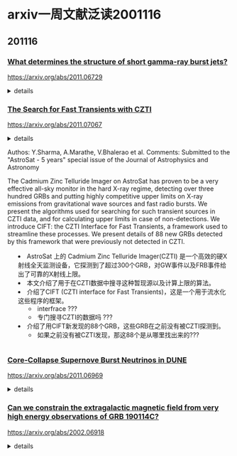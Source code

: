 # arxiv一周文献泛读2001116

## 201116

### [What determines the structure of short gamma-ray burst jets?](./2011.06729)

https://arxiv.org/abs/2011.06729

<details>
<summary>details</summary>

Authors: Gerardo Urrutia, Fabio De Colle, Ariadna Murguia-Berthier, Enrico Ramirez-Ruiz
Comments: 9 pages, 7 Figures, submitted to MNRAS

The discovery of GRB 170817A, the first unambiguous off-axis short gamma-ray burst arising from a neutron star merger, has challenged our understanding of the **angular structure of relativistic jets.** The late afterglow of GRB 170817A has been described by a structured jet seen slightly off-axis (at an observer angle of ≈ $20^∘-30^∘$). Studies of the jet dynamics and propagation usually assume that the jet is ejected from the central engine with a top-hat structure and its final structure, which determines the observed light curve and spectra, is primarily regulated by the interaction with the nearby environment. **However, relativistic jets are expected to be produced with a structure that is more complex than a simple top-hat, as shown by global accretion simulations.** In this work, we present results of numerical simulations of short GRBs launched with a wide range of **initial structures, durations, luminosities, and ejection time histories**. We follow the interaction of the jet with the pre-collapse, merger remnant wind and compute its final structure at distances ≳$10^{11}$cm from the central engine. <font color=red>We show that the final jet structure, as well as the resulting afterglow emission (at much larger distances), depend strongly on the initial structure of the jet, its luminosity and duration</font>. We find that the initial structure at the jet is preserved for long-lasting SGRBs, while it is strongly modified for jets barely making their way through the wind. This illustrates the importance of combining the results of global simulations with propagation studies in order to better predict the expected afterglow signatures from neutron star mergers. Structured jets provide a reasonable description of the GRB 170817A afterglow emission with an off-axis angle $θ_{obs}≈22.5^∘$ while top-hat jets do not. 

- GRB 170817A 这一偏轴短暴引起了对结构性喷流的讨论。相对论性喷流的结构应该要比简单的高帽结构复杂。
- 作者给出了在不同初始结构、持续时间、亮度以及ejection time history下短暴的数值模拟结果。并计算经过周围物质相互作用后在$10^{11}$cm之外的喷流最终结构。
  - ejection time history ???
- 发现喷流最终结构以及远距离处的余辉辐射较强地取决于喷流初始结构，亮度以及持续时间。
  - details ??? images ???
- 发现对于持续时间长的短暴，初始喷流结能够构保持下来；而对于几乎不能穿越星风的喷流来说，其结构最终会强烈改变。

</details>

### [The Search for Fast Transients with CZTI](./2011.07067)

https://arxiv.org/abs/2011.07067

<details>
<summary>details</summay>

Authos: Y.Sharma, A.Marathe, V.Bhalerao et al.
Comments: Submitted to the "AstroSat - 5 years" special issue of the Journal of Astrophysics and Astronomy

The Cadmium Zinc Telluride Imager on AstroSat has proven to be a very effective all-sky monitor in the hard X-ray regime, detecting over three hundred GRBs and putting highly competitive upper limits on X-ray emissions from gravitational wave sources and fast radio bursts. We present the algorithms used for searching for such transient sources in CZTI data, and for calculating upper limits in case of non-detections. We introduce CIFT: the CZTI Interface for Fast Transients, a framework used to streamline these processes. We present details of 88 new GRBs detected by this framework that were previously not detected in CZTI.

- AstroSat 上的 Cadmium Zinc Telluride Imager(CZTI) 是一个高效的硬X射线全天监测设备，它探测到了超过300个GRB，对GW事件以及FRB事件给出了可靠的X射线上限。
- 本文介绍了用于在CZTI数据中搜寻这种暂现源以及计算上限的算法。
- 介绍了CIFT (CZTI interface for Fast Transients)，这是一个用于流水化这些程序的框架。
  - interfrace ???
  - 专门搜寻CZTI的数据吗 ???
- 介绍了用CIFT新发现的88个GRB，这些GRB在之前没有被CZTI探测到。
  - 如果之前没有被CZTI发现，那这88个是从哪里找出来的???

</details>

### [Core-Collapse Supernove Burst Neutrinos in DUNE](./2011.06969)

https://arxiv.org/abs/2011.06969

<details>
<summary>details</summary>

Author: C.Cuesta (on behalf of the DUNE collaboration)
Comments:  7 pages, 6 figures, ICHEP 2020 Conference Proceedings

The Deep Underground Neutrino Experiment (DUNE), a 4**0-kton fiducial mass underground liquid argon time projection chamber experiment**, will be sensitive to the electron-neutrino-flavor component of the burst of neutrinos expected from the next Galactic core-collapse supernova. Such an observation will bring unique insight into the astrophysics of core collapse as well as into the properties of neutrinos. The recent progress on detection and reconstruction of supernova burst neutrinos in DUNE, including the contribution of the light detection systems are presented. 

- DUNE将对以后的银河系内核塌缩型超新星产生的中微子爆发中的electron-neutrino-flavor component 敏感，这有助于以独特的视角了解核塌缩的天体物理以及中微子的性质。
- 内容主要是DUNE近来的中微子探测以及超新星爆发中微子的重构，包括light detection systems的贡献。
  - light dectection systems, 光探测系统 ???

</details>

### [Can we constrain the extragalactic magnetic field from very high energy observations of GRB 190114C?](./2002.06918.pdf)

https://arxiv.org/abs/2002.06918

<details>
<summary>details</summary>

Authors: T.A. Dzhatdoev, E.I. Podlesnyi, I.A. Vaiman
Comments: 8 pages, 4 figures. Accepted for publication in Phys. Rev. D

Primary very high energy γ-rays from γ-ray bursts (GRBs) are partially absorbed on extragalactic background light (EBL) photons with subsequent formation of intergalactic electromagnetic **cascades**. **Characteristics of the observable cascade γ-ray signal are sensitive to the strength and structure of the extragalactic magnetic field (EGMF)**. GRB 190114C was recently detected with the MAGIC imaging atmospheric Cherenkov telescopes, for the first time allowing to estimate the observable cascade intensity. We inquire whether any constraints on the EGMF strength and structure could be obtained from **publicly-available γ-ray data** on GRB 190114C. We present detailed calculations of the observable cascade signal for various EGMF configurations. **We show that the sensitivity of the Fermi-LAT space γ-ray telescope is not sufficient to obtain such constraints on the EGMF parameters.** However, next-generation space γ-ray observatories such as MAST would be able to detect pair echoes from GRBs similar to GRB 190114C for the EGMF strength below $10^{-17}-10^{-18}$ G. 

- 来自GRB的非常高能的γ-rays会部分被河外背景光光子（extragalatic background light photons）吸收，随后形成星系间电磁cascades。
  - intergalactic electromagnetic cascades ？？？ 
- 可观测cascade的γ-ray信号能反映河外磁场（extragalactic magnetic field）的强度和结构的影响。
- GRB 190114C 是地一个可以用来估量可观测cascade 强度的GRB。作者探究了是否可以从GRB 190114C公开的 γ-ray数据 对河外磁场的强度和结构做出限制。
- 文章详细计算了不同河外磁场结构（configuration）下的可观测cascade 信号。
- 证明Fermi-LAT的灵敏度不足以观测到能对河外磁场模型作出限制的数据。而下一代空间γ-ray天文台比如MAST，将能够探测到低于$10^{-17}-10^{-18}$ G的河外磁场下来自类似GRB的pair echoes。

</details>

